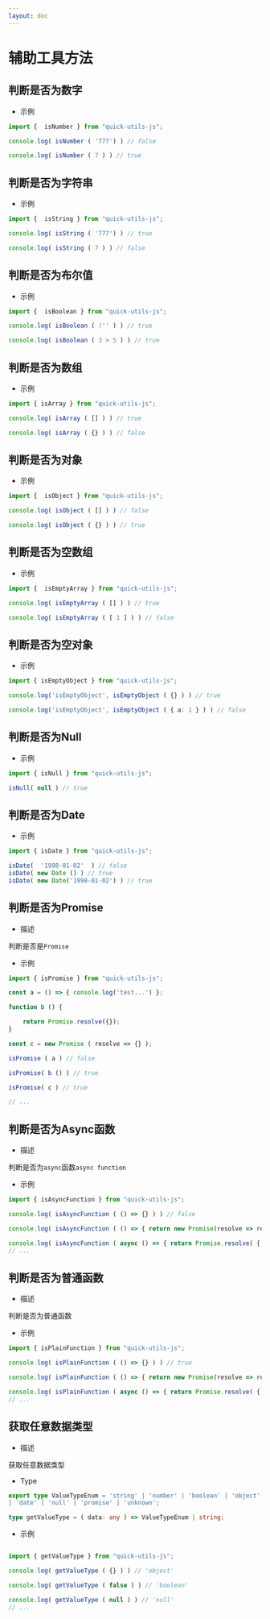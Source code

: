 ```yaml
---
layout: doc
---
```

# 辅助工具方法

## 判断是否为数字

- 示例
```ts
import {  isNumber } from "quick-utils-js";

console.log( isNumber ( '777') ) // false 

console.log( isNumber ( 7 ) ) // true
```

## 判断是否为字符串

- 示例
```ts
import {  isString } from "quick-utils-js";

console.log( isString ( '777') ) // true 

console.log( isString ( 7 ) ) // false
```

## 判断是否为布尔值

- 示例
```ts
import {  isBoolean } from "quick-utils-js";

console.log( isBoolean ( !'' ) ) // true 

console.log( isBoolean ( 3 > 5 ) ) // true
```

## 判断是否为数组

- 示例
```ts
import { isArray } from "quick-utils-js";

console.log( isArray ( [] ) ) // true 

console.log( isArray ( {} ) ) // false
```

## 判断是否为对象

- 示例
```ts
import {  isObject } from "quick-utils-js";

console.log( isObject ( [] ) ) // false 

console.log( isObject ( {} ) ) // true
```

## 判断是否为空数组

- 示例
```ts
import {  isEmptyArray } from "quick-utils-js";

console.log( isEmptyArray ( [] ) ) // true 

console.log( isEmptyArray ( [ 1 ] ) ) // false
```
## 判断是否为空对象

- 示例
```ts
import { isEmptyObject } from "quick-utils-js";

console.log('isEmptyObject', isEmptyObject ( {} ) ) // true 

console.log('isEmptyObject', isEmptyObject ( { a: 1 } ) ) // false
```

## 判断是否为Null

- 示例
```ts
import { isNull } from "quick-utils-js";

isNull( null ) // true
```

## 判断是否为Date

- 示例
```ts
import { isDate } from "quick-utils-js";

isDate(  '1998-01-02'  ) // false
isDate( new Date () ) // true
isDate( new Date('1998-01-02') ) // true
```


## 判断是否为Promise

- 描述

判断是否是`Promise`

- 示例
```ts
import { isPromise } from "quick-utils-js";

const a = () => { console.log('test...') };

function b () {

    return Promise.resolve({});
}

const c = new Promise ( resolve => {} );

isPromise ( a ) // false

isPromise( b () ) // true

isPromise( c ) // true

// ...
```

## 判断是否为Async函数

- 描述

判断是否为`async`函数`async function`

- 示例
```ts
import { isAsyncFunction } from "quick-utils-js";

console.log( isAsyncFunction ( () => {} ) ) // false

console.log( isAsyncFunction ( () => { return new Promise(resolve => resolve({}) )} ) ) // false

console.log( isAsyncFunction ( async () => { return Promise.resolve( { } ) } ) ) // true
// ...
```

## 判断是否为普通函数

- 描述

判断是否为普通函数

- 示例
```ts
import { isPlainFunction } from "quick-utils-js";

console.log( isPlainFunction ( () => {} ) ) // true

console.log( isPlainFunction ( () => { return new Promise(resolve => resolve({}) )} ) ) // true

console.log( isPlainFunction ( async () => { return Promise.resolve( { } ) } ) ) // false
// ...
```

## 获取任意数据类型

- 描述

获取任意数据类型

- Type

```ts
export type ValueTypeEnum = 'string' | 'number' | 'boolean' | 'object' | 'array' | 'asyncFunction' | 'function'
| 'date' | 'null' | 'promise' | 'unknown';

type getValueType = ( data: any ) => ValueTypeEnum | string;

```

- 示例
```ts

import { getValueType } from "quick-utils-js";

console.log( getValueType ( {} ) ) // 'object'

console.log( getValueType ( false ) ) // 'boolean'

console.log( getValueType ( null ) ) // 'null'
// ...
```
